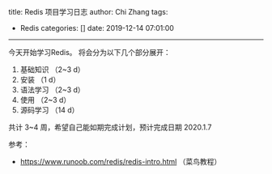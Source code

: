 title: Redis 项目学习日志
author: Chi Zhang
tags:
  - Redis
categories: []
date: 2019-12-14 07:01:00
---
今天开始学习Redis。
将会分为以下几个部分展开：
1. 基础知识 （2~3 d）
2. 安装 （1 d）
3. 语法学习 （2~3 d）
4. 使用 （2~3 d）
5. 源码学习 （14 d）

共计 3~4 周，希望自己能如期完成计划，预计完成日期 2020.1.7

参考：
* https://www.runoob.com/redis/redis-intro.html （菜鸟教程）